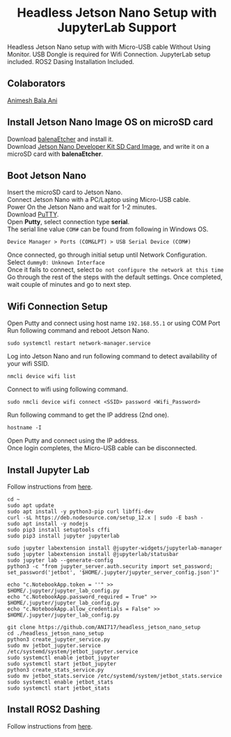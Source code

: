 <p align="center">
  <h1 align="center">Headless Jetson Nano Setup with JupyterLab Support</h1>
</p>

Headless Jetson Nano setup with with Micro-USB cable Without Using Monitor. USB Dongle is required for Wifi Connection. JupyterLab setup included. ROS2 Dasing Installation Included. 

## Colaborators
[Animesh Bala Ani](https://animeshani.com/)

## Install Jetson Nano Image OS on microSD card
Download [balenaEtcher](https://www.balena.io/etcher/) and install it.</br>
Download [Jetson Nano Developer Kit SD Card Image](https://developer.nvidia.com/jetson-nano-sd-card-image-45-0), and write it on a microSD card with **balenaEtcher**.</br>

## Boot Jetson Nano
Insert the microSD card to Jetson Nano.</br>
Connect Jetson Nano with a PC/Laptop using Micro-USB cable.</br>
Power On the Jetson Nano and wait for 1-2 minutes.</br>
Download [PuTTY](https://www.putty.org/).<br/>
Open **Putty**, select connection type **serial**.<br/>
The serial line value `COM#` can be found from following in Windows OS.</br>
```
Device Manager > Ports (COM&LPT) > USB Serial Device (COM#)
```
Once connected, go through initial setup until Network Configuration.</br>
Select `dummy0: Unknown Interface`</br>
Once it fails to connect, select `Do not configure the network at this time`</br>
Go through the rest of the steps with the default settings.
Once completed, wait couple of minutes and go to next step.

## Wifi Connection Setup
Open Putty and connect using host name `192.168.55.1` or using COM Port<br/>
Run following command and reboot Jetson Nano.</br>
```
sudo systemctl restart network-manager.service
```
Log into Jetson Nano and run following command to detect availability of your wifi SSID.</br>
```
nmcli device wifi list
```
Connect to wifi using following command.</br>
```
sudo nmcli device wifi connect <SSID> password <Wifi_Password>
```
Run following command to get the IP address (2nd one).</br>
```
hostname -I
```
Open Putty and connect using the IP address.<br/>
Once login completes, the Micro-USB cable can be disconnected.

## Install Jupyter Lab
Follow instructions from [here](https://github.com/NVIDIA-AI-IOT/jetbot/wiki/Create-SD-Card-Image-From-Scratch).
```
cd ~
sudo apt update
sudo apt install -y python3-pip curl libffi-dev
curl -sL https://deb.nodesource.com/setup_12.x | sudo -E bash -
sudo apt install -y nodejs
sudo pip3 install setuptools cffi
sudo pip3 install jupyter jupyterlab

sudo jupyter labextension install @jupyter-widgets/jupyterlab-manager
sudo jupyter labextension install @jupyterlab/statusbar
sudo jupyter lab --generate-config
python3 -c "from jupyter_server.auth.security import set_password; set_password('jetbot', '$HOME/.jupyter/jupyter_server_config.json')"

echo "c.NotebookApp.token = ''" >> $HOME/.jupyter/jupyter_lab_config.py
echo "c.NotebookApp.password_required = True" >> $HOME/.jupyter/jupyter_lab_config.py
echo "c.NotebookApp.allow_credentials = False" >> $HOME/.jupyter/jupyter_lab_config.py

git clone https://github.com/ANI717/headless_jetson_nano_setup
cd ./headless_jetson_nano_setup
python3 create_jupyter_service.py
sudo mv jetbot_jupyter.service /etc/systemd/system/jetbot_jupyter.service
sudo systemctl enable jetbot_jupyter
sudo systemctl start jetbot_jupyter
python3 create_stats_service.py
sudo mv jetbot_stats.service /etc/systemd/system/jetbot_stats.service
sudo systemctl enable jetbot_stats
sudo systemctl start jetbot_stats
```

## Install ROS2 Dashing
Follow instructions from [here](https://docs.ros.org/en/dashing/Installation/Ubuntu-Install-Debians.html).
